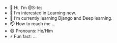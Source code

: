 - 👋 Hi, I’m @S-tej
- 👀 I’m interested in Learning new.
- 🌱 I’m currently learning Django and Deep learning.
- 📫 How to reach me ...
- 😄 Pronouns: He/Him
- ⚡ Fun fact: ...

<!---
S-tej/S-tej is a ✨ special ✨ repository because its `README.md` (this file) appears on your GitHub profile.
You can click the Preview link to take a look at your changes.
--->
